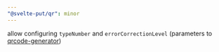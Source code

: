 ```yaml
---
"@svelte-put/qr": minor
---
```


allow configuring `typeNumber` and `errorCorrectionLevel` (parameters to [qrcode-generator](https://github.com/kazuhikoarase/qrcode-generator))
